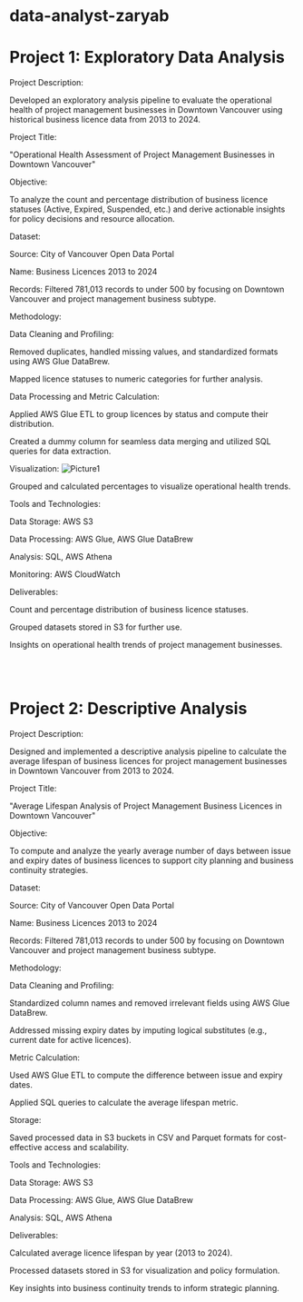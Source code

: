 # data-analyst-zaryab

<h1>Project 1: Exploratory Data Analysis</h1>

Project Description:

Developed an exploratory analysis pipeline to evaluate the operational health of project management businesses in Downtown Vancouver using historical business licence data from 2013 to 2024.

Project Title:

"Operational Health Assessment of Project Management Businesses in Downtown Vancouver"

Objective:

To analyze the count and percentage distribution of business licence statuses (Active, Expired, Suspended, etc.) and derive actionable insights for policy decisions and resource allocation.

Dataset:

Source: City of Vancouver Open Data Portal

Name: Business Licences 2013 to 2024

Records: Filtered 781,013 records to under 500 by focusing on Downtown Vancouver and project management business subtype.

Methodology:

Data Cleaning and Profiling:

Removed duplicates, handled missing values, and standardized formats using AWS Glue DataBrew.

Mapped licence statuses to numeric categories for further analysis.

Data Processing and Metric Calculation:

Applied AWS Glue ETL to group licences by status and compute their distribution.

Created a dummy column for seamless data merging and utilized SQL queries for data extraction.

Visualization:
![Picture1](https://github.com/user-attachments/assets/16278742-fa68-4b4d-9628-4d8823fcaf40)

Grouped and calculated percentages to visualize operational health trends.

Tools and Technologies:

Data Storage: AWS S3

Data Processing: AWS Glue, AWS Glue DataBrew

Analysis: SQL, AWS Athena

Monitoring: AWS CloudWatch

Deliverables:

Count and percentage distribution of business licence statuses.

Grouped datasets stored in S3 for further use.

Insights on operational health trends of project management businesses.


<br/>
<br/>



<h1>Project 2: Descriptive Analysis</h1>

Project Description:

Designed and implemented a descriptive analysis pipeline to calculate the average lifespan of business licences for project management businesses in Downtown Vancouver from 2013 to 2024.

Project Title:

"Average Lifespan Analysis of Project Management Business Licences in Downtown Vancouver"

Objective:

To compute and analyze the yearly average number of days between issue and expiry dates of business licences to support city planning and business continuity strategies.

Dataset:

Source: City of Vancouver Open Data Portal

Name: Business Licences 2013 to 2024

Records: Filtered 781,013 records to under 500 by focusing on Downtown Vancouver and project management business subtype.

Methodology:

Data Cleaning and Profiling:

Standardized column names and removed irrelevant fields using AWS Glue DataBrew.

Addressed missing expiry dates by imputing logical substitutes (e.g., current date for active licences).

Metric Calculation:

Used AWS Glue ETL to compute the difference between issue and expiry dates.

Applied SQL queries to calculate the average lifespan metric.

Storage:

Saved processed data in S3 buckets in CSV and Parquet formats for cost-effective access and scalability.

Tools and Technologies:

Data Storage: AWS S3

Data Processing: AWS Glue, AWS Glue DataBrew

Analysis: SQL, AWS Athena

Deliverables:

Calculated average licence lifespan by year (2013 to 2024).

Processed datasets stored in S3 for visualization and policy formulation.

Key insights into business continuity trends to inform strategic planning.
